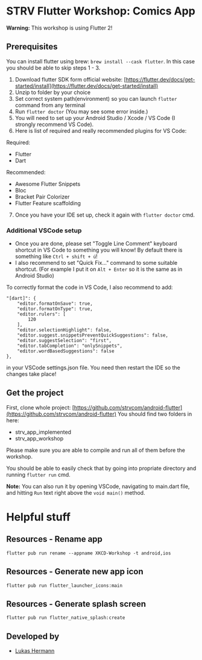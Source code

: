 # STRV Flutter Workshop: Comics App

**Warning:** This workshop is using Flutter 2!

## Prerequisites

You can install flutter using brew: `brew install --cask flutter`. In this case you should be able to skip steps 1 - 3.

1) Download flutter SDK form official website: [https://flutter.dev/docs/get-started/install](https://flutter.dev/docs/get-started/install) 
2) Unzip to folder by your choice
3) Set correct system path(environment) so you can launch `flutter` command from any terminal
4) Run `flutter doctor` (You may see some error inside.)
5) You will need to set up your Android Studio / Xcode / VS Code (I strongly recommend VS Code).
6) Here is list of required and really recommended plugins for VS Code:

  Required:
  - Flutter
  - Dart

  Recommended:
  - Awesome Flutter Snippets
  - Bloc
  - Bracket Pair Colorizer
  - Flutter Feature scaffolding
  
7) Once you have your IDE set up, check it again with `flutter doctor` cmd.

### Additional VSCode setup
- Once you are done, please set "Toggle Line Comment" keyboard shortcut in VS Code to something you will know! By default there is something like `Ctrl + shift + ú`!
- I also recommend to set "Quick Fix..." command to some suitable shortcut. (For example I put it on `Alt + Enter` so it is the same as in Android Studio)

To correctly format the code in VS Code, I also recommend to add: 
```
"[dart]": {
    "editor.formatOnSave": true,
    "editor.formatOnType": true,
    "editor.rulers": [
        120
    ],
    "editor.selectionHighlight": false,
    "editor.suggest.snippetsPreventQuickSuggestions": false,
    "editor.suggestSelection": "first",
    "editor.tabCompletion": "onlySnippets",
    "editor.wordBasedSuggestions": false
},
```
in your VSCode settings.json file. You need then restart the IDE so the changes take place!

## Get the project
First, clone whole project: [https://github.com/strvcom/android-flutter](https://github.com/strvcom/android-flutter)
You should find two folders in here:
- strv_app_implemented
- strv_app_workshop

Please make sure you are able to compile and run all of them before the workshop.

You should be able to easily check that by going into propriate directory and running `flutter run` cmd.

**Note:** You can also run it by opening VSCode, navigating to main.dart file, and hitting `Run` text right above the `void main()` method.

# Helpful stuff

## Resources - Rename app
```
flutter pub run rename --appname XKCD-Workshop -t android,ios
```

## Resources - Generate new app icon
```
flutter pub run flutter_launcher_icons:main
```

## Resources - Generate splash screen
```
flutter pub run flutter_native_splash:create
```

## Developed by
- [Lukas Hermann](mailto:lukas.hermann@strv.com)